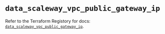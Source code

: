 # `data_scaleway_vpc_public_gateway_ip`

Refer to the Terraform Registory for docs: [`data_scaleway_vpc_public_gateway_ip`](https://registry.terraform.io/providers/scaleway/scaleway/2.27.0/docs/data-sources/vpc_public_gateway_ip).
